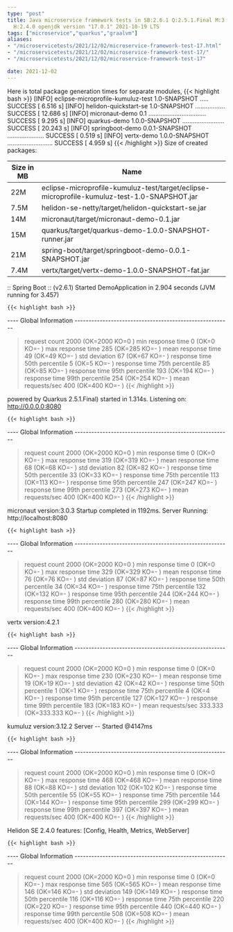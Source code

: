 ```yaml
---
type: "post"
title: Java microservice framework tests in SB:2.6.1 Q:2.5.1.Final M:3.2.0 V:4.2.1
  H:2.4.0 openjdk version "17.0.1" 2021-10-19 LTS
tags: ["microservice","quarkus","graalvm"]
aliases:
- "/microservicetests/2021/12/02/microservice-framework-test-17.html"
- "/microservicetests/2021/12/02/microservice-framework-test-17/"
- "/microservicetests/2021/12/02/microservice-framework-test-17"

date: 2021-12-02
---
```

 
Here is total package generation times for separate modules,
{{< highlight bash >}}
[INFO] eclipse-microprofile-kumuluz-test 1.0-SNAPSHOT ..... SUCCESS [  6.516 s]
[INFO] helidon-quickstart-se 1.0-SNAPSHOT ................. SUCCESS [ 12.686 s]
[INFO] micronaut-demo 0.1 ................................. SUCCESS [  9.295 s]
[INFO] quarkus-demo 1.0.0-SNAPSHOT ........................ SUCCESS [ 20.243 s]
[INFO] springboot-demo 0.0.1-SNAPSHOT ..................... SUCCESS [  0.519 s]
[INFO] vertx-demo 1.0.0-SNAPSHOT .......................... SUCCESS [  4.959 s]
{{< /highlight >}}
Size of created packages:

| Size in MB |  Name |
|------------|-------|
| 22M | eclipse-microprofile-kumuluz-test/target/eclipse-microprofile-kumuluz-test-1.0-SNAPSHOT.jar |
| 7.5M | helidon-se-netty/target/helidon-quickstart-se.jar |
| 14M | micronaut/target/micronaut-demo-0.1.jar |
| 15M | quarkus/target/quarkus-demo-1.0.0-SNAPSHOT-runner.jar |
| 21M | spring-boot/target/springboot-demo-0.0.1-SNAPSHOT.jar |
| 7.4M | vertx/target/vertx-demo-1.0.0-SNAPSHOT-fat.jar |


:: Spring Boot :: (v2.6.1) Started DemoApplication in 2.904 seconds (JVM running for 3.457)

    {{< highlight bash >}}
---- Global Information --------------------------------------------------------
> request count                                       2000 (OK=2000   KO=0     )
> min response time                                      0 (OK=0      KO=-     )
> max response time                                    285 (OK=285    KO=-     )
> mean response time                                    49 (OK=49     KO=-     )
> std deviation                                         67 (OK=67     KO=-     )
> response time 50th percentile                          5 (OK=5      KO=-     )
> response time 75th percentile                         85 (OK=85     KO=-     )
> response time 95th percentile                        193 (OK=194    KO=-     )
> response time 99th percentile                        254 (OK=254    KO=-     )
> mean requests/sec                                    400 (OK=400    KO=-     )
{{< /highlight >}}

powered by Quarkus 2.5.1.Final) started in 1.314s. Listening on: http://0.0.0.0:8080

    {{< highlight bash >}}
---- Global Information --------------------------------------------------------
> request count                                       2000 (OK=2000   KO=0     )
> min response time                                      0 (OK=0      KO=-     )
> max response time                                    319 (OK=319    KO=-     )
> mean response time                                    68 (OK=68     KO=-     )
> std deviation                                         82 (OK=82     KO=-     )
> response time 50th percentile                         33 (OK=33     KO=-     )
> response time 75th percentile                        113 (OK=113    KO=-     )
> response time 95th percentile                        247 (OK=247    KO=-     )
> response time 99th percentile                        273 (OK=273    KO=-     )
> mean requests/sec                                    400 (OK=400    KO=-     )
{{< /highlight >}}

micronaut version:3.0.3 Startup completed in 1192ms. Server Running: http://localhost:8080

    {{< highlight bash >}}
---- Global Information --------------------------------------------------------
> request count                                       2000 (OK=2000   KO=0     )
> min response time                                      0 (OK=0      KO=-     )
> max response time                                    329 (OK=329    KO=-     )
> mean response time                                    76 (OK=76     KO=-     )
> std deviation                                         87 (OK=87     KO=-     )
> response time 50th percentile                         34 (OK=34     KO=-     )
> response time 75th percentile                        132 (OK=132    KO=-     )
> response time 95th percentile                        244 (OK=244    KO=-     )
> response time 99th percentile                        280 (OK=280    KO=-     )
> mean requests/sec                                    400 (OK=400    KO=-     )
{{< /highlight >}}

vertx version:4.2.1

    {{< highlight bash >}}
---- Global Information --------------------------------------------------------
> request count                                       2000 (OK=2000   KO=0     )
> min response time                                      0 (OK=0      KO=-     )
> max response time                                    230 (OK=230    KO=-     )
> mean response time                                    19 (OK=19     KO=-     )
> std deviation                                         42 (OK=42     KO=-     )
> response time 50th percentile                          1 (OK=1      KO=-     )
> response time 75th percentile                          4 (OK=4      KO=-     )
> response time 95th percentile                        127 (OK=127    KO=-     )
> response time 99th percentile                        183 (OK=183    KO=-     )
> mean requests/sec                                333.333 (OK=333.333 KO=-     )
{{< /highlight >}}

kumuluz version:3.12.2 Server -- Started @4147ms

    {{< highlight bash >}}
---- Global Information --------------------------------------------------------
> request count                                       2000 (OK=2000   KO=0     )
> min response time                                      0 (OK=0      KO=-     )
> max response time                                    468 (OK=468    KO=-     )
> mean response time                                    88 (OK=88     KO=-     )
> std deviation                                        102 (OK=102    KO=-     )
> response time 50th percentile                         55 (OK=55     KO=-     )
> response time 75th percentile                        144 (OK=144    KO=-     )
> response time 95th percentile                        299 (OK=299    KO=-     )
> response time 99th percentile                        397 (OK=397    KO=-     )
> mean requests/sec                                    400 (OK=400    KO=-     )
{{< /highlight >}}

Helidon SE 2.4.0 features: [Config, Health, Metrics, WebServer]

    {{< highlight bash >}}
---- Global Information --------------------------------------------------------
> request count                                       2000 (OK=2000   KO=0     )
> min response time                                      0 (OK=0      KO=-     )
> max response time                                    565 (OK=565    KO=-     )
> mean response time                                   146 (OK=146    KO=-     )
> std deviation                                        149 (OK=149    KO=-     )
> response time 50th percentile                        116 (OK=116    KO=-     )
> response time 75th percentile                        220 (OK=220    KO=-     )
> response time 95th percentile                        440 (OK=440    KO=-     )
> response time 99th percentile                        508 (OK=508    KO=-     )
> mean requests/sec                                    400 (OK=400    KO=-     )
{{< /highlight >}}

